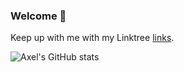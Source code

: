 ### Welcome 👋

Keep up with me with my Linktree [links](https://linktr.ee/axeliota). 

![Axel's GitHub stats](https://github-readme-stats.vercel.app/api?username=iotaaxel&count_private=true&show_icons=true&theme=outrun)


<!--
**sarahibanga/sarahibanga** is a ✨ _special_ ✨ repository because its `README.md` (this file) appears on your GitHub profile.

Here are some ideas to get you started:

- 🔭 I’m currently working on ...
- 🌱 I’m currently learning ...
- 👯 I’m looking to collaborate on ...
- 🤔 I’m looking for help with ...
- 💬 Ask me about ...
- 📫 How to reach me: ...
- 😄 Pronouns: ...
- ⚡ Fun fact: ...
-->
